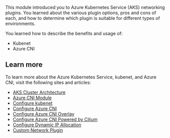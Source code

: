 This module introduced you to Azure Kubernetes Service (AKS) networking plugins. You learned about the various plugin options, pros and cons of each, and how to determine which plugin is suitable for different types of environments.

You learned how to describe the benefits and usage of:

* Kubenet
* Azure CNI

## Learn more

To learn more about the Azure Kubernetes Service, kubenet, and Azure CNI, visit the following sites and articles:

* [AKS Cluster Architecture](/training/paths/aks-cluster-architecture)
* [Azure CNI Module](/training/modules/aks-network-design-azure-container-network-interface/?source=recommendations)
* [Configure kubenet](/azure/aks/configure-kubenet)
* [Configure Azure CNI](/azure/aks/configure-azure-cni)
* [Configure Azure CNI Overlay](/azure/aks/azure-cni-overlay)
* [Configure Azure CNI Powered by Cilium](/azure/aks/azure-cni-powered-by-cilium)
* [Configure Dynamic IP Allocation](/azure/aks/configure-azure-cni-dynamic-ip-allocation)
* [Custom Network Plugin](/azure/aks/use-byo-cni)
